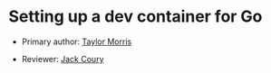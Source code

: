 # Setting up a dev container for Go

* Primary author: [Taylor Morris](https://github.com/Taylor1515)

* Reviewer: [Jack Coury](https://github.com/jcoury89)